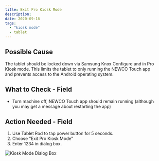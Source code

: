 ```yaml
---
title: Exit Pro Kiosk Mode
description: 
date: 2020-09-16
tags:
  - "kiosk mode"
  - tablet
---
```

## Possible Cause

The tablet should be locked down via Samsung Knox Configure and in Pro Kiosk mode. This limits the tablet to only running the NEWCO Touch app and prevents access to the Android operating system.

## What to Check - Field

- Turn machine off, NEWCO Touch app should remain running (although you may get a message about restarting the app)

## Action Needed - Field

1) Use Tablet Rod to tap power button for 5 seconds.
2) Choose "Exit Pro Kiosk Mode"
3) Enter 1234 in dialog box.

![Kiosk Mode Dialog Box](/images/pro-kiosk-mode-dialog.png)